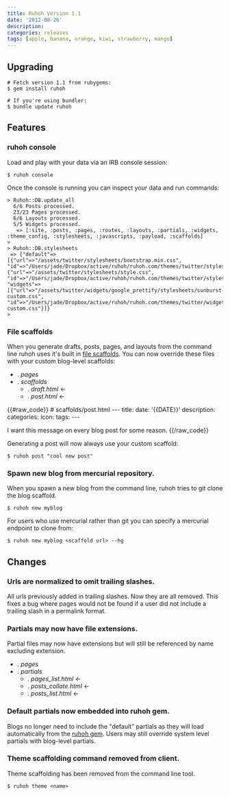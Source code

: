 ```yaml
---
title: Ruhoh Version 1.1
date: '2012-08-26'
description:
categories: releases
tags: [apple, banana, orange, kiwi, strawberry, mango]
---
```


## Upgrading

    # Fetch version 1.1 from rubygems:
    $ gem install ruhoh

    # If you're using bundler:
    $ bundle update ruhoh

## Features

### ruhoh console

Load and play with your data via an IRB console session:

    $ ruhoh console
    
Once the console is running you can inspect your data and run commands:

    > Ruhoh::DB.update_all
      6/6 Posts processed.
      23/23 Pages processed.
      6/6 Layouts processed.
      5/5 Widgets processed.
       => [:site, :posts, :pages, :routes, :layouts, :partials, :widgets, :theme_config, :stylesheets, :javascripts, :payload, :scaffolds]
    >
    > Ruhoh::DB.stylesheets
     => {"default"=>[{"url"=>"/assets/twitter/stylesheets/bootstrap.min.css", "id"=>"/Users/jade/Dropbox/active/ruhoh/ruhoh.com/themes/twitter/stylesheets/bootstrap.min.css"}, {"url"=>"/assets/twitter/stylesheets/style.css", "id"=>"/Users/jade/Dropbox/active/ruhoh/ruhoh.com/themes/twitter/stylesheets/style.css"}], "widgets"=>[{"url"=>"/assets/twitter/widgets/google_prettify/stylesheets/sunburst-custom.css", "id"=>"/Users/jade/Dropbox/active/ruhoh/ruhoh.com/themes/twitter/widgets/google_prettify/stylesheets/sunburst-custom.css"}]}
    >

### File scaffolds

When you generate drafts, posts, pages, and layouts from the command line ruhoh uses it's built in [file scaffolds](https://github.com/ruhoh/ruhoh.rb/tree/master/system/scaffolds).
You can now override these files with your custom blog-level scaffolds:

<ul class="folder-tree">
  <li>
    <span class="ui-silk inline ui-silk-folder">.</span> <em class="page">pages</em>
  </li>
  <li>
    <span class="ui-silk inline ui-silk-folder">.</span> <em class="page">scaffolds</em>
    <ul>
      <li><span class="ui-silk inline ui-silk-page-white-text">.</span> <em>draft.html</em> &larr;</li>
      <li><span class="ui-silk inline ui-silk-page-white-text">.</span> <em>post.html</em> &larr;</li>
    </ul>
  </li>
</ul>

{{#raw_code}}
&#35; scaffolds/post.html
&#45;&#45;&#45;
title:
date: '&#123;&#123;DATE&#125;&#125;'
description:
categories:
icon:
tags:
&#45;&#45;&#45;

I want this message on every blog post for some reason.
{{/raw_code}}

<i></i>
Generating a post will now always use your custom scaffold:

    $ ruhoh post "cool new post"

### Spawn new blog from mercurial repository.

When you spawn a new blog from the command line, ruhoh tries to git clone the blog scaffold.

    $ ruhoh new myblog

For users who use mercurial rather than git you can specify a mercurial endpoint to clone from:

    $ ruhoh new myblog <scaffold url> --hg


## Changes

### Urls are normalized to omit trailing slashes.

All urls previously added in trailing slashes. Now they are all removed.
This fixes a bug where pages would not be found if a user did not include a trailing slash in a permalink format.

### Partials may now have file extensions.

Partial files may now have extensions but will still be referenced by name excluding extension.

<ul class="folder-tree">
  <li>
    <span class="ui-silk inline ui-silk-folder">.</span> <em class="page">pages</em>
  </li>
  <li>
    <span class="ui-silk inline ui-silk-folder">.</span> <em class="page">partials</em>
    <ul>
      <li><span class="ui-silk inline ui-silk-page-white-text">.</span> <em>pages_list.html</em> &larr;</li>
      <li><span class="ui-silk inline ui-silk-page-white-text">.</span> <em>posts_collate.html</em> &larr;</li>
      <li><span class="ui-silk inline ui-silk-page-white-text">.</span> <em>posts_list.html</em> &larr;</li>
    </ul>
  </li>
</ul>

### Default partials now embedded into ruhoh gem.

Blogs no longer need to include the "default" partials as they will load automatically from the [ruhoh gem](https://github.com/ruhoh/ruhoh.rb/tree/master/system/partials).
Users may still override system level partials with blog-level partials.

### Theme scaffolding command removed from client.

Theme scaffolding has been removed from the command line tool. 

    $ ruhoh theme <name>

